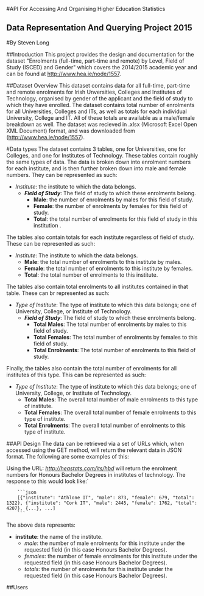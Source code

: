 #API For Accessing And Organising Higher Education Statistics
## Data Representation And Querying Project 2015
#By Steven Long

##Introduction
  This project provides the design and documentation for the dataset "Enrolments (full-time, part-time and remote) by Level, Field of Study (ISCED) and Gender" which covers the 2014/2015 academic year and can be found at http://www.hea.ie/node/1557.

##Dataset Overview
  This dataset contains data for all full-time, part-time and remote enrolments for Irish Unversities, Colleges and Institutes of Technology, organised by gender of the applicant and the field of study to which they have enrolled. The dataset contains total number of enrolments for all Universities, Colleges and ITs, as well as totals for each individual University, College and IT. All of these totals are available as a male/female breakdown as well. The dataset was recieved in .xlsx (Microsoft Excel Open XML Document) format, and was downloaded from (http://www.hea.ie/node/1557).

#Data types
  The dataset contains 3 tables, one for Universities, one for Colleges, and one for Institutes of Technology. These tables contain roughly the same types of data. The data is broken down into enrolment numbers for each institute, and is then further broken down into male and female numbers. They can be represented as such:
  - *Institute*: the institute to which the data belongs.
    - ***Field of Study***: The field of study to which these enrolments belong.
      - **Male**: the number of enrolments by males for this field of study.
      - **Female**: the number of enrolments by females for this field of study.
      - **Total**: the total number of enrolments for this field of study in this institution .
  
  The tables also contain totals for each institute regardless of field of study. These can be represented as such:
  - *Institute*: The institute to which the data belongs.
    - **Male**: the total number of enrolments to this institute by males.
    - **Female**: the total number of enrolments to this institute by females.
    - **Total**: the total number of enrolments to this institute.
  
  The tables also contain total enrolments to all institutes contained in that table. These can br represented as such:
  - *Type of Institute*: The type of institute to which this data belongs; one of University, College, or Institute of Technology.
    - ***Field of Study***: The field of study to which these enrolments belong.
      - **Total Males**: The total number of enrolments by males to this field of study.
      - **Total Females**: The total number of enrolments by females to this field of study.
      - **Total Enrolments**: The total number of enrolments to this field of study.

  Finally, the tables also contain the total number of enrolments for all institutes of this type. This can be represented as such:
  - *Type of Institute*: The type of institute to which this data belongs; one of University, College, or Institute of Technology.
    - **Total Males**: The overall total number of male enrolments to this type of institute.
    - **Total Females**: The overall total number of female enrolments to this type of institute.
    - **Total Enrolments**: The overall total number of enrolments to this type of institute.

##API Design
  The data can be retrieved via a set of URLs which, when accessed using the GET method, will return the relevant data in JSON format. The following are some examples of this:
  
  Using the URL: *http://heastats.com/its/hbd*
will return the enrolment numbers for Honours Bachelor Degrees in institutes of technology. The response to this would look like:`

        ```json
        [{"institute": "Athlone IT", "male": 873, "female": 679, "total": 1322}, {"institute": "Cork IT", "male": 2445, "female": 1762, "total": 4207}, {...}, ...]
        ```

  The above data represents:
  - **institute**: the name of the institute.
    - *male*: the number of male enrolments for this institute under the requested field (in this case Honours Bachelor Degrees).
    - *females*: the number of female enrolments for this institute under the requested field (in this case Honours Bachelor Degrees).
    - *totals*: the number of enrolments for this institute under the requested field (in this case Honours Bachelor Degrees).



##Users
